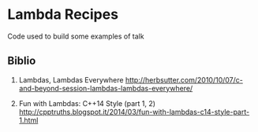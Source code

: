 Lambda Recipes
==============

Code used to build some examples of talk


Biblio
------

1. Lambdas, Lambdas Everywhere
http://herbsutter.com/2010/10/07/c-and-beyond-session-lambdas-lambdas-everywhere/

2. Fun with Lambdas: C++14 Style (part 1, 2)
http://cpptruths.blogspot.it/2014/03/fun-with-lambdas-c14-style-part-1.html

